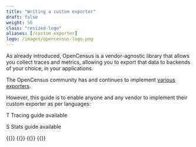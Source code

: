 ```yaml
---
title: "Writing a custom exporter"
draft: false
weight: 56
class: "resized-logo"
aliases: [/custom_exporter]
logo: /images/opencensus-logo.png
---
```


As already introduced, OpenCensus is a vendor-agnostic library that allows you collect traces and metrics, allowing you
to export that data to backends of your choice, in your applications.

The OpenCensus community has and continues to implement [various exporters](/guides/exporters/supported-exporters/).

However, this guide is to enable anyone and any vendor to implement their custom exporter as per languages:

<abbr class="trace-exporter blue white-text">T</abbr> Tracing guide available

<abbr class="stats-exporter teal white-text">S</abbr> Stats guide available

{{<card-exporter target-url="cpp" src="/images/cpp.png" lang="C++" tracing="true" stats="true">}}
{{<card-exporter target-url="go" src="/images/gopher.png" lang="Go" tracing="true" stats="true">}}
{{<card-exporter target-url="java" src="/images/java-icon.png" lang="Java" tracing="true">}}
{{<card-exporter target-url="node.js" src="/images/nodejs.png" lang="Node.js" tracing="true" stats="true">}}
